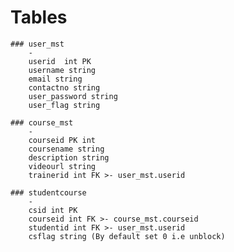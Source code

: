 # Tables

    ### user_mst
        -
        userid  int PK 
        username string 
        email string 
        contactno string 
        user_password string
        user_flag string

    ### course_mst
        -
        courseid PK int 
        coursename string
        description string
        videourl string
        trainerid int FK >- user_mst.userid
    
    ### studentcourse
        - 
        csid int PK
        courseid int FK >- course_mst.courseid
        studentid int FK >- user_mst.userid
        csflag string (By default set 0 i.e unblock)